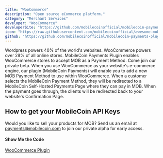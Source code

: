 ```yaml
---
title: "WooCommerce"
description: "Open source eCommerce platform."
category: "Merchant Services"
developer: "WooCommerce"
developerSite: "https://github.com/mobilecoinofficial/mobilecoin-payments-plugin"
icon: "https://raw.githubusercontent.com/mobilecoinofficial/awesome-mobilecoin/main/directory/0050_WooCommerce/woo.svg"
github: "https://github.com/mobilecoinofficial/mobilecoin-payments-plugin"
---
```

Wordpress powers 40% of the world's websites. WooCommerce powers over 28% of all online stores. MobileCoin Payments Plugin enables WooCommerce stores to accept MOB as a Payment Method. Come join our private beta. 
When you use WooCommerce as your website's e-commerce engine, our plugin (MobileCoin Payments) will enable you to add a new MOB Payment Method to use within WooCommerce. When a customer selects the MobileCoin Payment Method, they will be redirected to a MobileCoin Self-Hosted Payments Page where they can pay in MOB. When the payment goes through, the clients will be redirected back to your website's Confirmation Page.

## How to get your MobileCoin API Keys
Would you like to sell your products for MOB? Send us an email at payments@mobilecoin.com to join our private alpha for early access.


#### Show Me the Code
[WooCommerce Plugin](https://github.com/mobilecoinofficial/mobilecoin-payments-plugin)
